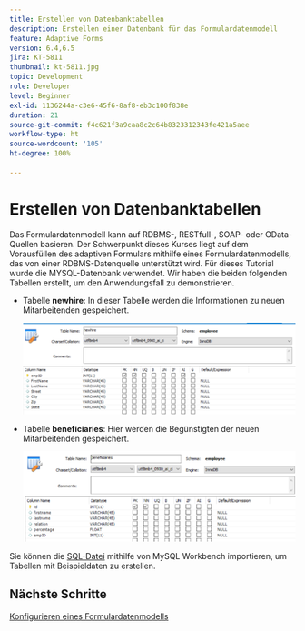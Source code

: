 ```yaml
---
title: Erstellen von Datenbanktabellen
description: Erstellen einer Datenbank für das Formulardatenmodell
feature: Adaptive Forms
version: 6.4,6.5
jira: KT-5811
thumbnail: kt-5811.jpg
topic: Development
role: Developer
level: Beginner
exl-id: 1136244a-c3e6-45f6-8af8-eb3c100f838e
duration: 21
source-git-commit: f4c621f3a9caa8c2c64b8323312343fe421a5aee
workflow-type: ht
source-wordcount: '105'
ht-degree: 100%

---
```


# Erstellen von Datenbanktabellen

Das Formulardatenmodell kann auf RDBMS-, RESTfull-, SOAP- oder OData-Quellen basieren. Der Schwerpunkt dieses Kurses liegt auf dem Vorausfüllen des adaptiven Formulars mithilfe eines Formulardatenmodells, das von einer RDBMS-Datenquelle unterstützt wird. Für dieses Tutorial wurde die MYSQL-Datenbank verwendet. Wir haben die beiden folgenden Tabellen erstellt, um den Anwendungsfall zu demonstrieren.

* Tabelle **newhire**: In dieser Tabelle werden die Informationen zu neuen Mitarbeitenden gespeichert.

  ![Tabelle „newhire“](assets/newhire-table.png)


* Tabelle **beneficiaries**: Hier werden die Begünstigten der neuen Mitarbeitenden gespeichert.

  ![Tabelle „beneficiaries“](assets/beneficiaries-table.png)

Sie können die [SQL-Datei](assets/db-schema.sql) mithilfe von MySQL Workbench importieren, um Tabellen mit Beispieldaten zu erstellen.

## Nächste Schritte

[Konfigurieren eines Formulardatenmodells](./configuring-form-data-model.md)
